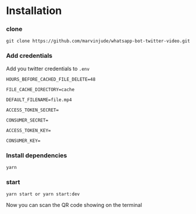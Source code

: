 # Installation

### clone

```
git clone https://github.com/marvinjude/whatsapp-bot-twitter-video.git
```

### Add credentials

Add you twitter credentials to `.env`

```
HOURS_BEFORE_CACHED_FILE_DELETE=48

FILE_CACHE_DIRECTORY=cache

DEFAULT_FILENAME=file.mp4

ACCESS_TOKEN_SECRET=

CONSUMER_SECRET=

ACCESS_TOKEN_KEY=

CONSUMER_KEY=
```

### Install dependencies

```
yarn
```

### start

```
yarn start or yarn start:dev
```

Now you can scan the QR code showing on the terminal
